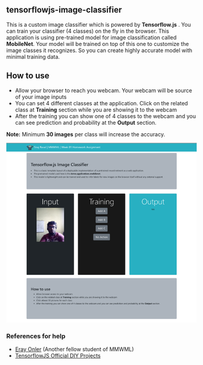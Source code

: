 ## tensorflowjs-image-classifier

This is a custom image classifier which is powered by **Tensorflow.js** . You can train your classifier (4 classes) on the fly in the browser. This application is using pre-trained model for image classification called **MobileNet**. Your model will be trained on top of this one to customize the image classes it recognizes. So you can create highly accurate model with minimal training data.

## How to use

- Allow your browser to reach you webcam. Your webcam will be source of your image inputs
- You can set 4 different classes at the application. Click on the related class at **Training** section while you are showing it to the webcam
- After the training you can show one of 4 classes to the webcam and you can see prediction and probability at the **Output** section.

**Note:** Minimum **30 images** per class will increase the accuracy.

![Screenshot](./display.PNG)


### References for help
- [Eray Onler](https://bit.ly/2PlsE1n) (Another fellow student of MMWML)
- [TensorflowJS Official DIY Projects](https://github.com/tensorflow/tfjs-examples)
